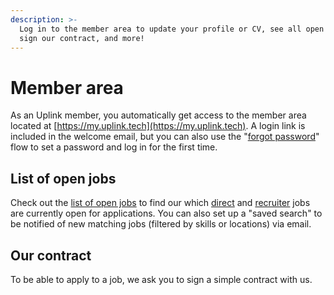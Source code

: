 ```yaml
---
description: >-
  Log in to the member area to update your profile or CV, see all open jobs,
  sign our contract, and more!
---
```


# Member area

As an Uplink member, you automatically get access to the member area located at [https://my.uplink.tech](https://my.uplink.tech). A login link is included in the welcome email, but you can also use the "[forgot password](https://my.uplink.tech/password/new)" flow to set a password and log in for the first time.

## List of open jobs

Check out the [list of open jobs](https://my.uplink.tech/jobs) to find our which [direct](https://kb.uplink.tech/freelancers/direct-jobs) and [recruiter](https://kb.uplink.tech/freelancers/recruiter-jobs) jobs are currently open for applications. You can also set up a "saved search" to be notified of new matching jobs \(filtered by skills or locations\) via email.

## Our contract

To be able to apply to a job, we ask you to sign a simple contract with us.


